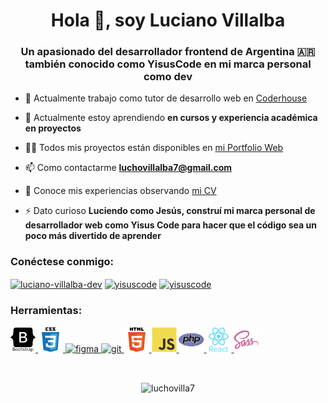<h1 align="center">Hola 👋, soy Luciano Villalba</h1>
<h3 align="center">Un apasionado del desarrollador frontend de Argentina 🇦🇷 también conocido como YisusCode en mi marca personal como dev</h3>

- 🔭 Actualmente trabajo como tutor de desarrollo web en [Coderhouse](https://www.coderhouse.com/)

- 🌱 Actualmente estoy aprendiendo **en cursos y experiencia académica en proyectos**

- 👨‍💻 Todos mis proyectos están disponibles en [mi Portfolio Web](https://lucianovillalba.com)

- 📫 Como contactarme **luchovillalba7@gmail.com**

- 📄 Conoce mis experiencias observando [mi CV](https://lucianovillalba.com/assets/luciano-villalba-cv.pdf)

- ⚡ Dato curioso **Luciendo como Jesús, construí mi marca personal de desarrollador web como Yisus Code para hacer que el código sea un poco más divertido de aprender**

<h3 align="left">Conéctese conmigo:</h3>
<p align="left">
<a href="https://linkedin.com/in/luciano-villalba-dev" target="blank"><img align="center" src="https://raw.githubusercontent.com/rahuldkjain/github-profile-readme-generator/master/src/images/icons/Social/linked-in-alt.svg" alt="luciano-villalba-dev" height="30" width="40" /></a>
<a href="https://instagram.com/yisuscode" target="blank"><img align="center" src="https://raw.githubusercontent.com/rahuldkjain/github-profile-readme-generator/master/src/images/icons/Social/instagram.svg" alt="yisuscode" height="30" width="40" /></a>
<a href="https://tiktok.com/yisuscode" target="blank"><img align="center" src="https://cdn.cdnlogo.com/logos/t/61/tiktok.svg" alt="yisuscode" height="30" width="40" /></a>
</p>

<h3 align="left">Herramientas:</h3>
<p align="left"> <a href="https://getbootstrap.com" target="_blank" rel="noreferrer"> <img src="https://raw.githubusercontent.com/devicons/devicon/master/icons/bootstrap/bootstrap-plain-wordmark.svg" alt="bootstrap" width="40" height="40"/> </a> <a href="https://www.w3schools.com /css/" target="_blank" rel="noreferrer"> <img src="https://raw.githubusercontent.com/devicons/devicon/master/icons/css3/css3-original-wordmark.svg" alt= "css3" width="40" height="40"/> </a> <a href="https://www.figma.com/" target="_blank" rel="noreferrer"> <img src="https://www.vectorlogo.zone/logos/figma/figma-icon.svg" alt="figma" width="40" height="40"/> </a> <a href=" https://git-scm.com/" target="_blank" rel="noreferrer"> <img src="https://www.vectorlogo.zone/logos/git-scm/git-scm-icon.svg" alt="git" width="40" height="40"/> </a> <a href="https://www.w3.org/html/" target="_blank" rel="noreferrer" > <img src="https://raw.githubusercontent.com/devicons/devicon/master/icons/html5/html5-original-wordmark.svg" alt="html5" width="40" height="40"/ > </a> <a href="https://desarrollador.mozilla.org/en-US/docs/Web/JavaScript" target="_blank" rel="noreferrer"> <img src="https://raw.githubusercontent.com/devicons/devicon/master/icons/javascript/javascript-original.svg" alt="javascript" width="40" height="40"/> </a> <a href="https://www.php.net" target="_blank" rel=" noreferrer"> <img src="https://raw.githubusercontent.com/devicons/devicon/master/icons/php/php-original.svg" alt="php" width="40" height="40"/ > </a> <a href="https://reactjs.org/" target="_blank" rel="noreferrer"> <img src="https://raw.githubusercontent.com/devicons/devicon/master/icons/react/react-original-wordmark.svg" alt="react" width="40" height="40"/> </a> <a href="https://sass-lang.com" target="_blank" rel="noreferrer"> <img src="https://raw.githubusercontent.com/devicons/devicon/master/icons/sass/sass-original.svg" alt="descaro" width="40" height="40"/> </a></p>
<br>
<p align="center"><img align="center" src="https://github-readme-stats.vercel.app/api/top-langs?username=luchovilla7&show_icons=true&locale=en&layout=compact" alt="luchovilla7" /> </p>
